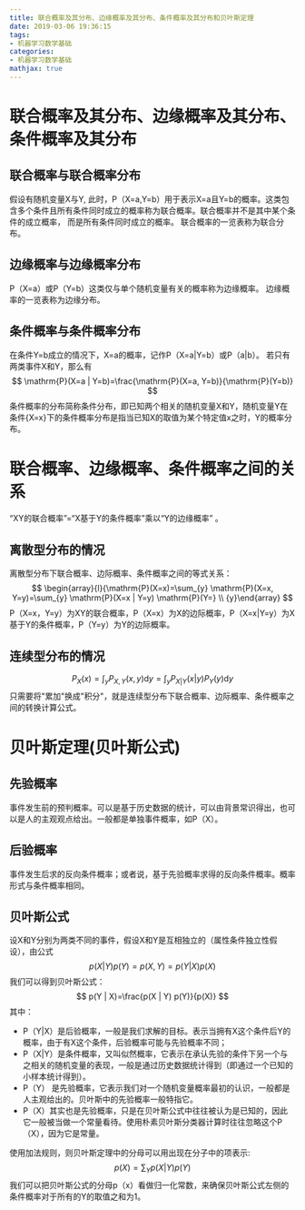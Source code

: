 ```yaml
---
title: 联合概率及其分布、边缘概率及其分布、条件概率及其分布和贝叶斯定理
date: 2019-03-06 19:36:15
tags:
- 机器学习数学基础
categories:
- 机器学习数学基础
mathjax: true
---
```


# 联合概率及其分布、边缘概率及其分布、条件概率及其分布
## 联合概率与联合概率分布
假设有随机变量X与Y, 此时，P（X=a,Y=b）用于表示X=a且Y=b的概率。这类包含多个条件且所有条件同时成立的概率称为联合概率。联合概率并不是其中某个条件的成立概率， 而是所有条件同时成立的概率。
联合概率的一览表称为联合分布。
## 边缘概率与边缘概率分布
P（X=a）或P（Y=b）这类仅与单个随机变量有关的概率称为边缘概率。
边缘概率的一览表称为边缘分布。
## 条件概率与条件概率分布
在条件Y=b成立的情况下，X=a的概率，记作P（X=a|Y=b）或P（a|b）。
若只有两类事件X和Y，那么有
$$
\mathrm{P}(X=a | Y=b)=\frac{\mathrm{P}(X=a, Y=b)}{\mathrm{P}(Y=b)}
$$
条件概率的分布简称条件分布，即已知两个相关的随机变量X和Y，随机变量Y在条件{X=x}下的条件概率分布是指当已知X的取值为某个特定值x之时，Y的概率分布。
# 联合概率、边缘概率、条件概率之间的关系
“XY的联合概率”=“X基于Y的条件概率”乘以“Y的边缘概率” 。
## 离散型分布的情况
离散型分布下联合概率、边际概率、条件概率之间的等式关系：
$$
\begin{array}{l}{\mathrm{P}(X=x)=\sum_{y} \mathrm{P}(X=x, Y=y)=\sum_{y} \mathrm{P}(X=x | Y=y) \mathrm{P}(Y=} \\ {y}\end{array}
$$
P（X=x，Y=y）为XY的联合概率，P（X=x）为X的边际概率，P（X=x|Y=y）为X基于Y的条件概率，P（Y=y）为Y的边际概率。
## 连续型分布的情况
$$
P_{X}(x)=\int_{y} P_{X, Y}(x, y) \mathrm{d} y=\int_{y} P_{X|Y}(x | y) P_{Y}(y) \mathrm{d} y
$$
只需要将"累加"换成"积分"，就是连续型分布下联合概率、边际概率、条件概率之间的转换计算公式。
# 贝叶斯定理(贝叶斯公式)
## 先验概率
事件发生前的预判概率。可以是基于历史数据的统计，可以由背景常识得出，也可以是人的主观观点给出。一般都是单独事件概率，如P（X）。
## 后验概率
事件发生后求的反向条件概率；或者说，基于先验概率求得的反向条件概率。概率形式与条件概率相同。

## 贝叶斯公式
设X和Y分别为两类不同的事件，假设X和Y是互相独立的（属性条件独立性假设），由公式
$$
p(X | Y) p(Y)=p(X, Y)=p(Y | X) p(X)
$$
我们可以得到贝叶斯公式：
$$
p(Y | X)=\frac{p(X | Y) p(Y)}{p(X)}
$$
其中：
* P（Y|X）是后验概率，一般是我们求解的目标。表示当拥有X这个条件后Y的概率，由于有X这个条件，后验概率可能与先验概率不同； 
* P（X|Y）是条件概率，又叫似然概率，它表示在承认先验的条件下另一个与之相关的随机变量的表现，一般是通过历史数据统计得到（即通过一个已知的小样本统计得到）。
* P（Y） 是先验概率，它表示我们对一个随机变量概率最初的认识，一般都是人主观给出的。贝叶斯中的先验概率一般特指它。
* P（X）其实也是先验概率，只是在贝叶斯公式中往往被认为是已知的，因此它一般被当做一个常量看待。使用朴素贝叶斯分类器计算时往往忽略这个P（X），因为它是常量。

使用加法规则，则贝叶斯定理中的分母可以用出现在分子中的项表示:
$$
p(X)=\sum_{Y} p(X | Y) p(Y)
$$
我们可以把贝叶斯公式的分母p（x）看做归一化常数，来确保贝叶斯公式左侧的条件概率对于所有的Y的取值之和为1。